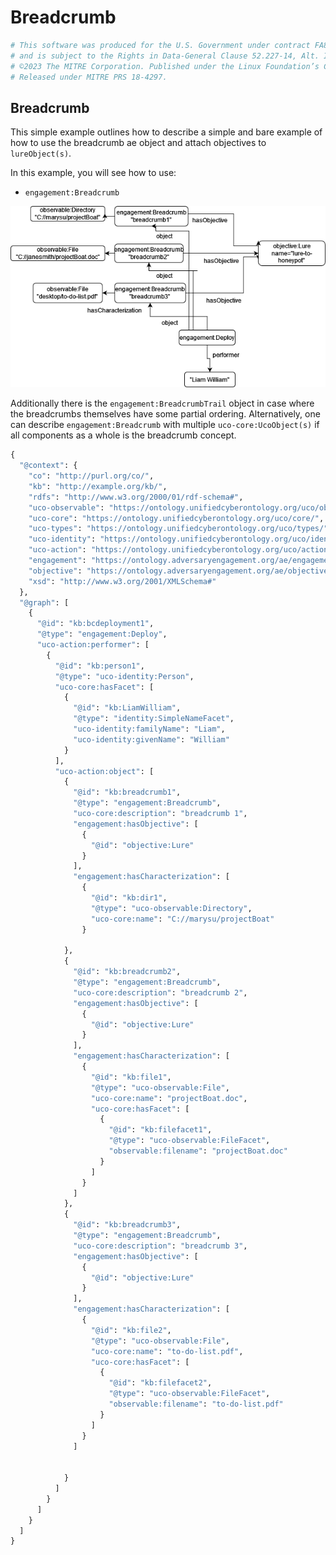 # Breadcrumb


```python
# This software was produced for the U.S. Government under contract FA8702-23-C-0001,
# and is subject to the Rights in Data-General Clause 52.227-14, Alt. IV (DEC 2007)
# ©2023 The MITRE Corporation. Published under the Linux Foundation’s Cyber Domain Ontology project’s Apache 2 license.
# Released under MITRE PRS 18-4297.
```

## Breadcrumb
This simple example outlines how to describe a simple and bare example of how to use the breadcrumb ae object and attach objectives to `lureObject(s)`.

In this example, you will see how to use:
- `engagement:Breadcrumb`



![BreadcrumbExample.drawio.png](BreadcrumbExample.drawio.png)



Additionally there is the `engagement:BreadcrumbTrail` object in case where the breadcrumbs themselves have some partial ordering. Alternatively, one can describe `engagement:Breadcrumb` with multiple `uco-core:UcoObject(s)` if all components as a whole is the breadcrumb concept.


```python
{
  "@context": {
    "co": "http://purl.org/co/",
    "kb": "http://example.org/kb/",
    "rdfs": "http://www.w3.org/2000/01/rdf-schema#",
    "uco-observable": "https://ontology.unifiedcyberontology.org/uco/observable/",
    "uco-core": "https://ontology.unifiedcyberontology.org/uco/core/",
    "uco-types": "https://ontology.unifiedcyberontology.org/uco/types/",
    "uco-identity": "https://ontology.unifiedcyberontology.org/uco/identity/",
    "uco-action": "https://ontology.unifiedcyberontology.org/uco/action/",
    "engagement": "https://ontology.adversaryengagement.org/ae/engagement/",
    "objective": "https://ontology.adversaryengagement.org/ae/objective/",
    "xsd": "http://www.w3.org/2001/XMLSchema#"
  },
  "@graph": [
    {
      "@id": "kb:bcdeployment1",
      "@type": "engagement:Deploy",
      "uco-action:performer": [
        {
          "@id": "kb:person1",
          "@type": "uco-identity:Person",
          "uco-core:hasFacet": [
            {
              "@id": "kb:LiamWilliam",
              "@type": "identity:SimpleNameFacet",
              "uco-identity:familyName": "Liam",
              "uco-identity:givenName": "William"
            }
          ],
          "uco-action:object": [
            {
              "@id": "kb:breadcrumb1",
              "@type": "engagement:Breadcrumb",
              "uco-core:description": "breadcrumb 1",
              "engagement:hasObjective": [
                {
                  "@id": "objective:Lure"
                }
              ],
			  "engagement:hasCharacterization": [
				{
				  "@id": "kb:dir1",
				  "@type": "uco-observable:Directory",
				  "uco-core:name": "C://marysu/projectBoat"
				}
			  
            },
            {
              "@id": "kb:breadcrumb2",
              "@type": "engagement:Breadcrumb",
              "uco-core:description": "breadcrumb 2",
              "engagement:hasObjective": [
                {
                  "@id": "objective:Lure"
                }
              ],
			  "engagement:hasCharacterization": [
				{
				  "@id": "kb:file1",
				  "@type": "uco-observable:File",
				  "uco-core:name": "projectBoat.doc",
				  "uco-core:hasFacet": [
					{
					  "@id": "kb:filefacet1",
					  "@type": "uco-observable:FileFacet",
					  "observable:filename": "projectBoat.doc"
					}
				  ]
				}
			  ]
            },
            {
              "@id": "kb:breadcrumb3",
              "@type": "engagement:Breadcrumb",
              "uco-core:description": "breadcrumb 3",
              "engagement:hasObjective": [
                {
                  "@id": "objective:Lure"
                }
              ],
			  "engagement:hasCharacterization": [
				{
				  "@id": "kb:file2",
				  "@type": "uco-observable:File",
				  "uco-core:name": "to-do-list.pdf",
				  "uco-core:hasFacet": [
					{
					  "@id": "kb:filefacet2",
					  "@type": "uco-observable:FileFacet",
					  "observable:filename": "to-do-list.pdf"
					}
				  ]
				}
			  ]
			  
			  
            }
          ]
        }
      ]
    }
  ]
}
```
